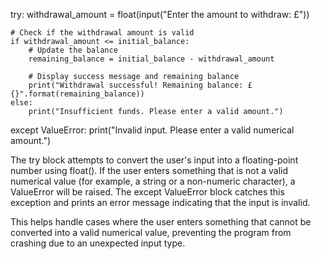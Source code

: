 try:
    withdrawal_amount = float(input("Enter the amount to withdraw: £"))
    
    # Check if the withdrawal amount is valid
    if withdrawal_amount <= initial_balance:
        # Update the balance
        remaining_balance = initial_balance - withdrawal_amount
        
        # Display success message and remaining balance
        print("Withdrawal successful! Remaining balance: £{}".format(remaining_balance))
    else:
        print("Insufficient funds. Please enter a valid amount.")

except ValueError:
    print("Invalid input. Please enter a valid numerical amount.")

The try block attempts to convert the user's input into a floating-point number using float(). If the user enters something that is not a valid numerical value (for example, a string or a non-numeric character), a ValueError will be raised. The except ValueError block catches this exception and prints an error message indicating that the input is invalid.

This helps handle cases where the user enters something that cannot be converted into a valid numerical value, preventing the program from crashing due to an unexpected input type.